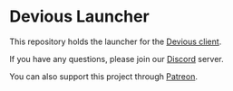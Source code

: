 # Devious Launcher

This repository holds the launcher for the [Devious client](https://github.com/jbx5/devious-launcher).

If you have any questions, please join our [Discord](https://discord.com/invite/5sh52G36GF) server.

You can also support this project through [Patreon](https://www.patreon.com/DeviousClient).
